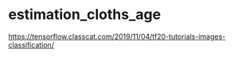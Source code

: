 # estimation_cloths_age

https://tensorflow.classcat.com/2019/11/04/tf20-tutorials-images-classification/
